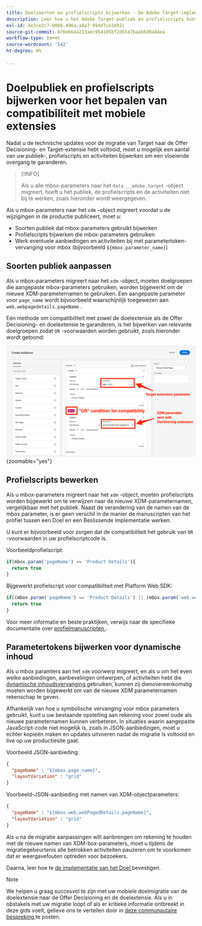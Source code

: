 ```yaml
---
title: Doelsoorten en profielscripts bijwerken - De Adobe Target-implementatie in uw mobiele app migreren naar de Offer Decisioning- en Target-extensie
description: Leer hoe u het Adobe Target-publiek en profielscripts kunt bijwerken voor compatibiliteit met de extensie Offer Decisioning en Target.
exl-id: de3ce2c7-0066-496a-a8a7-994d7ce3d92c
source-git-commit: 876e664a213aec954105bf2d5547baab5d8a84ea
workflow-type: tm+mt
source-wordcount: '542'
ht-degree: 0%

---
```


# Doelpubliek en profielscripts bijwerken voor het bepalen van compatibiliteit met mobiele extensies


Nadat u de technische updates voor de migratie van Target naar de Offer Decisioning- en Target-extensie hebt voltooid, moet u mogelijk een aantal van uw publiek-, profielscripts en activiteiten bijwerken om een vloeiende overgang te garanderen.

>[!INFO]
>
>Als u alle mbox-parameters naar het `data.__adobe.target` -object migreert, hoeft u het publiek, de profielscripts en de activiteiten niet bij te werken, zoals hieronder wordt weergegeven.


Als u mbox-parameters naar het `xdm` -object migreert voordat u de wijzigingen in de productie publiceert, moet u:

* Soorten publiek dat mbox-parameters gebruikt bijwerken
* Profielscripts bijwerken die mbox-parameters gebruiken
* Werk eventuele aanbiedingen en activiteiten bij met parametertoken-vervanging voor mbox (bijvoorbeeld `${mbox.parameter_name}`)

## Soorten publiek aanpassen

Als u mbox-parameters migreert naar het `xdm` -object, moeten doelgroepen die aangepaste mbox-parameters gebruiken, worden bijgewerkt om de nieuwe XDM-parameternamen te gebruiken. Een aangepaste parameter voor `page_name` wordt bijvoorbeeld waarschijnlijk toegewezen aan `web.webpagedetails.pageName` .

Eén methode om compatibiliteit met zowel de doelextensie als de Offer Decisioning- en doelextensie te garanderen, is het bijwerken van relevante doelgroepen zodat `OR` -voorwaarden worden gebruikt, zoals hieronder wordt getoond:

![ hoe te om update een publiek van het Doel voor Offer Decisioning en de uitbreidingsverenigbaarheid van het Doel te bekijken ](assets/target-audience-update.png){zoomable="yes"}

## Profielscripts bewerken

Als u mbox-parameters migreert naar het `xdm` -object, moeten profielscripts worden bijgewerkt om te verwijzen naar de nieuwe XDM-parameternamen, vergelijkbaar met het publiek. Naast de verandering van de namen van de mbox parameter, is er geen verschil in de manier de manuscripten van het profiel tussen een Doel en een Beslissende implementatie werken.

U kunt er bijvoorbeeld voor zorgen dat de compatibiliteit het gebruik van `OR` -voorwaarden in uw profielscriptcode is.

Voorbeeldprofielscript:

```Javascript
if(mbox.param('pageName') == 'Product Details'){
  return true
}
```

Bijgewerkt profielscript voor compatibiliteit met Platform Web SDK:

```Javascript
if((mbox.param('pageName') == 'Product Details') || (mbox.param('web.webPageDetails.pageName') =='Product Details')){
  return true
}
```

Voor meer informatie en beste praktijken, verwijs naar de specifieke documentatie over [ profielmanuscripten ](https://experienceleague.adobe.com/en/docs/target/using/audiences/visitor-profiles/profile-parameters).

## Parametertokens bijwerken voor dynamische inhoud

Als u mbox paramters aan het `xdm` voorwerp migreert, en als u om het even welke aanbiedingen, aanbevelingen ontwerpen, of activiteiten hebt die [ dynamische inhoudsvervanging ](https://experienceleague.adobe.com/en/docs/target/using/experiences/offers/passing-profile-attributes-to-the-html-offer) gebruiken, kunnen zij dienovereenkomstig moeten worden bijgewerkt om van de nieuwe XDM parameternamen rekenschap te geven.

Afhankelijk van hoe u symbolische vervanging voor mbox parameters gebruikt, kunt u uw bestaande opstelling aan rekening voor zowel oude als nieuwe parameternamen kunnen verbeteren. In situaties waarin aangepaste JavaScript-code niet mogelijk is, zoals in JSON-aanbiedingen, moet u echter kopieën maken en updates uitvoeren nadat de migratie is voltooid en live op uw productiesite gaat.

Voorbeeld JSON-aanbieding:

```JSON
{
  "pageName" : "${mbox.page_name}",
  "layoutVariation" : "grid"
}
```

Voorbeeld-JSON-aanbieding met namen van XDM-objectparameters:

```JSON
{
  "pageName" : "${mbox.web.webPagedDetails.pageName}",
  "layoutVariation" : "grid"
}
```

Als u na de migratie aanpassingen wilt aanbrengen om rekening te houden met de nieuwe namen van XDM-box-parameters, moet u tijdens de migratiegebeurtenis alle betrokken activiteiten pauzeren om te voorkomen dat er weergavefouten optreden voor bezoekers.


Daarna, leer hoe te [ de implementatie van het Doel ](validate.md) bevestigen.

>[!NOTE]
>
>We helpen u graag succesvol te zijn met uw mobiele doelmigratie van de doelextensie naar de Offer Decisioning en de doelextensie. Als u in obstakels met uw migratie loopt of als er kritieke informatie ontbreekt in deze gids voelt, gelieve ons te vertellen door in [ deze communautaire bespreking ](https://experienceleaguecommunities.adobe.com/t5/adobe-experience-platform-data/tutorial-discussion-migrate-target-from-at-js-to-web-sdk/m-p/575587#M463) te posten.
